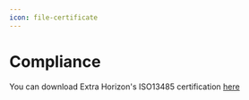 ```yaml
---
icon: file-certificate
---
```


# Compliance

You can download Extra Horizon's ISO13485 certification [here](https://raw.githubusercontent.com/ExtraHorizon/docs/1e4c43e798c6fb25c1c40fb20d3412074cbcf138/files/HDS/HDS%20789841%20-%20001.pdf)
